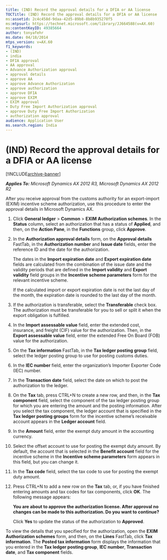 ```yaml
---
title: (IND) Record the approval details for a DFIA or AA license
TOCTitle: (IND) Record the approval details for a DFIA or AA license
ms:assetid: 2c4c458d-9daa-42d5-89b8-8b8b935278f5
ms:mtpsurl: https://technet.microsoft.com/library/JJ664588(v=AX.60)
ms:contentKeyID: 49385664
author: tonyafehr
ms.date: 04/18/2014
mtps_version: v=AX.60
f1_keywords:
- (IND)
- india
- DFIA approval
- AA approval
- Advance Authorization approval
- approval details
- approve AA
- approve Advance Authorization
- approve authorization
- approve DFIA
- approve EXIM
- EXIM approval
- Duty Free Import Authorization approval
- approve Duty Free Import Authorization
- authorization approval
audience: Application User
ms.search.region: India
---
```


# (IND) Record the approval details for a DFIA or AA license 


[!INCLUDE[archive-banner](includes/archive-banner.md)]


_**Applies To:** Microsoft Dynamics AX 2012 R3, Microsoft Dynamics AX 2012 R2_

After you receive approval from the customs authority for an export-import (EXIM) incentive scheme authorization, use this procedure to enter the approval details in Microsoft Dynamics AX.

1.  Click **General ledger** \> **Common** \> **EXIM Authorization schemes**. In the **Status** column, select an authorization that has a status of **Applied**, and then, on the **Action Pane**, in the **Functions** group, click **Approve**.

2.  In the **Authorization approval details** form, on the **Approval details** FastTab, in the **Authorization number** and **Issue date** fields, enter the reference ID and the date for the authorization.
    
    The dates in the **Import expiration date** and **Export expiration date** fields are calculated from the combination of the issue date and the validity periods that are defined in the **Import validity** and **Export validity** field groups in the **Incentive scheme parameters** form for the relevant incentive scheme.
    
    If the calculated import or export expiration date is not the last day of the month, the expiration date is rounded to the last day of the month.

3.  If the authorization is transferable, select the **Transferable** check box. The authorization must be transferable for you to sell or split it when the export obligation is fulfilled.

4.  In the **Import assessable value** field, enter the extended cost, insurance, and freight (CIF) value for the authorization. Then, in the **Export assessable value** field, enter the extended Free On Board (FOB) value for the authorization.

5.  On the **Tax information** FastTab, in the **Tax ledger posting group** field, select the ledger posting group to use for posting customs duties.

6.  In the **IEC number** field, enter the organization’s Importer Exporter Code (IEC) number.

7.  In the **Transaction date** field, select the date on which to post the authorization to the ledger.

8.  On the **Tax** tab, press CTRL+N to create a new row, and then, in the **Tax component** field, select the component of the tax ledger posting group for which you are entering the amount and the posting information. After you select the tax component, the ledger account that is specified in the **Tax ledger posting groups** form for the incentive scheme’s receivable account appears in the **Ledger account** field.

9.  In the **Amount** field, enter the exempt duty amount in the accounting currency.

10. Select the offset account to use for posting the exempt duty amount. By default, the account that is selected in the **Benefit account** field for the incentive scheme in the **Incentive scheme parameters** form appears in this field, but you can change it.

11. In the **Tax code** field, select the tax code to use for posting the exempt duty amount.

12. Press CTRL+N to add a new row on the **Tax** tab, or, if you have finished entering amounts and tax codes for tax components, click **OK**. The following message appears:
    
    **You are about to approve the authorization license. After approval no changes can be made to this authorization. Do you want to continue?**
    
    Click **Yes** to update the status of the authorization to **Approved**.

To view the details that you specified for the authorization, open the **EXIM Authorization schemes** form, and then, on the **Lines** FastTab, click **Tax information**. The **Posted tax information** form displays the information that you entered in the **Tax ledger posting group**, **IEC number**, **Transaction date**, and **Tax component** fields.

  


